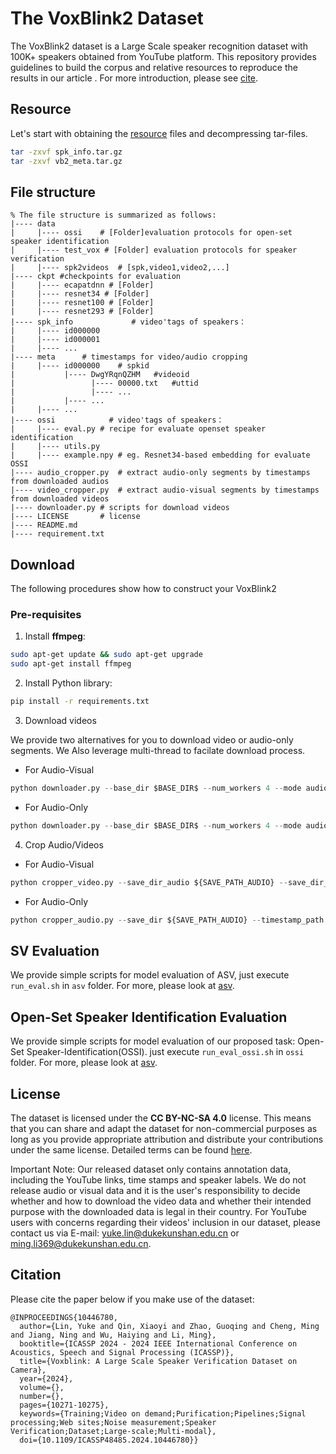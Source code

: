 # The VoxBlink2 Dataset

The VoxBlink2 dataset is a Large Scale speaker recognition dataset with 100K+ speakers obtained from YouTube platform. This repository provides guidelines to build the corpus and relative resources to reproduce the results in our article . For more introduction, please see [cite](https://VoxBlink2.github.io). 

## Resource 
Let's start with obtaining the [resource](https://drive.google.com/drive/folders/1lzumPsnl5yEaMP9g2bFbSKINLZ-QRJVP?usp=sharing) files and decompressing tar-files.
```bash
tar -zxvf spk_info.tar.gz
tar -zxvf vb2_meta.tar.gz 
```

## File structure


```
% The file structure is summarized as follows: 
|---- data               
|     |---- ossi    # [Folder]evaluation protocols for open-set speaker identification
|     |---- test_vox # [Folder] evaluation protocols for speaker verification
|     |---- spk2videos	# [spk,video1,video2,...]
|---- ckpt #checkpoints for evaluation
|     |---- ecapatdnn # [Folder]
|     |---- resnet34 # [Folder]
|     |---- resnet100 # [Folder]
|     |---- resnet293 # [Folder]
|---- spk_info             # video'tags of speakers：
|     |---- id000000	
|     |---- id000001	
|     |---- ...
|---- meta		# timestamps for video/audio cropping
|     |---- id000000	# spkid
|           |---- DwgYRqnQZHM	#videoid
|                 |---- 00000.txt	#uttid
|                 |---- ...
|           |---- ... 
|     |---- ...	
|---- ossi            # video'tags of speakers：
|     |---- eval.py # recipe for evaluate openset speaker identification
|     |---- utils.py 
|     |---- example.npy # eg. Resnet34-based embedding for evaluate OSSI 
|---- audio_cropper.py	# extract audio-only segments by timestamps from downloaded audios
|---- video_cropper.py	# extract audio-visual segments by timestamps from downloaded videos
|---- downloader.py	# scripts for download videos
|---- LICENSE		# license
|---- README.md	
|---- requirement.txt			

```
## Download
The following procedures show how to construct your VoxBlink2
### Pre-requisites
1. Install **ffmpeg**:
```bash
sudo apt-get update && sudo apt-get upgrade
sudo apt-get install ffmpeg
```
2. Install Python library:
```bash
pip install -r requirements.txt
```

3. Download videos

We provide two alternatives for you to download video or audio-only segments. We Also leverage multi-thread to facilate download process.

* For Audio-Visual
```python
python downloader.py --base_dir $BASE_DIR$ --num_workers 4 --mode audio
```
* For Audio-Only
```python
python downloader.py --base_dir $BASE_DIR$ --num_workers 4 --mode audio
```

4. Crop Audio/Videos
* For Audio-Visual
```python
python cropper_video.py --save_dir_audio ${SAVE_PATH_AUDIO} --save_dir_video ${SAVE_PATH_VIDEO} --timestamp_path meta --video_root=${BASE_DIR} --num_workers 4
```
* For Audio-Only
```python
python cropper_audio.py --save_dir ${SAVE_PATH_AUDIO} --timestamp_path meta --audio_root=${BASE_DIR} --num_workers 4
```

## SV Evaluation

We provide simple scripts for model evaluation of ASV, just execute `run_eval.sh` in `asv` folder. For more, please look at [asv](https://github.com/VoxBlink2/ScriptsForVoxBlink2/tree/main/asv).

## Open-Set Speaker Identification Evaluation
We provide simple scripts for model evaluation of our proposed task: Open-Set Speaker-Identification(OSSI). just execute `run_eval_ossi.sh` in `ossi` folder. For more, please look at [asv](https://github.com/VoxBlink2/ScriptsForVoxBlink2/tree/main/ossi).

## License

The dataset is licensed under the **CC BY-NC-SA 4.0** license. This means that you can share and adapt the dataset for non-commercial purposes as long as you provide appropriate attribution and distribute your contributions under the same license. Detailed terms can be found [here](LICENSE).

Important Note: Our released dataset only contains annotation data, including the YouTube links, time stamps and speaker labels. We do not release audio or visual data and it is the user's responsibility to decide whether and how to download the video data and whether their intended purpose with the downloaded data is legal in their country. For YouTube users with concerns regarding their videos' inclusion in our dataset, please contact us via E-mail: yuke.lin@dukekunshan.edu.cn or ming.li369@dukekunshan.edu.cn.




## Citation

Please cite the paper below if you make use of the dataset:

```
@INPROCEEDINGS{10446780,
  author={Lin, Yuke and Qin, Xiaoyi and Zhao, Guoqing and Cheng, Ming and Jiang, Ning and Wu, Haiying and Li, Ming},
  booktitle={ICASSP 2024 - 2024 IEEE International Conference on Acoustics, Speech and Signal Processing (ICASSP)}, 
  title={Voxblink: A Large Scale Speaker Verification Dataset on Camera}, 
  year={2024},
  volume={},
  number={},
  pages={10271-10275},
  keywords={Training;Video on demand;Purification;Pipelines;Signal processing;Web sites;Noise measurement;Speaker Verification;Dataset;Large-scale;Multi-modal},
  doi={10.1109/ICASSP48485.2024.10446780}}
```